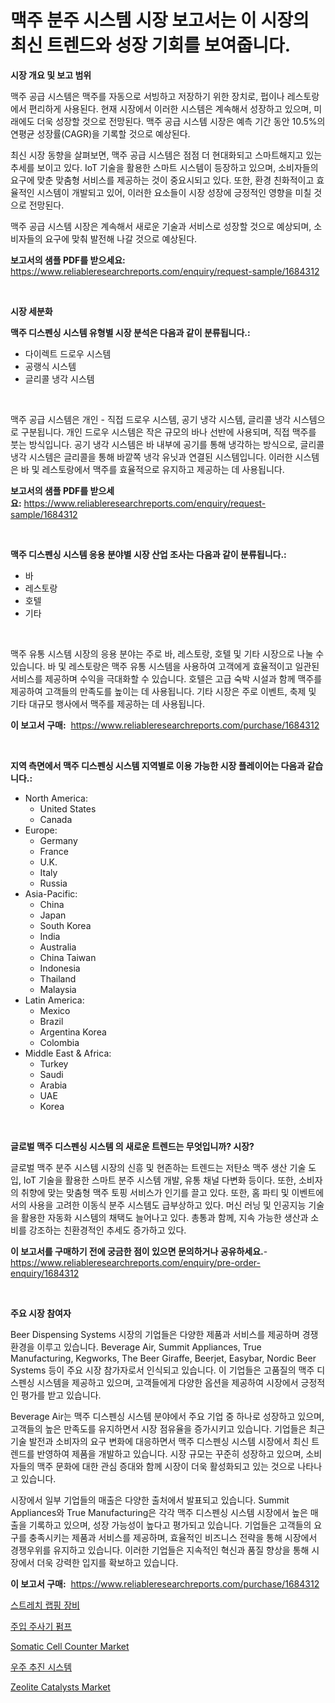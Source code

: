 <p><h1>맥주 분주 시스템 시장 보고서는 이 시장의 최신 트렌드와 성장 기회를 보여줍니다.</h1></p><p><strong>시장 개요 및 보고 범위</strong></p>
<p><p>맥주 공급 시스템은 맥주를 자동으로 서빙하고 저장하기 위한 장치로, 펍이나 레스토랑에서 편리하게 사용된다. 현재 시장에서 이러한 시스템은 계속해서 성장하고 있으며, 미래에도 더욱 성장할 것으로 전망된다. 맥주 공급 시스템 시장은 예측 기간 동안 10.5%의 연평균 성장률(CAGR)을 기록할 것으로 예상된다.</p><p>최신 시장 동향을 살펴보면, 맥주 공급 시스템은 점점 더 현대화되고 스마트해지고 있는 추세를 보이고 있다. IoT 기술을 활용한 스마트 시스템이 등장하고 있으며, 소비자들의 요구에 맞춘 맞춤형 서비스를 제공하는 것이 중요시되고 있다. 또한, 환경 친화적이고 효율적인 시스템이 개발되고 있어, 이러한 요소들이 시장 성장에 긍정적인 영향을 미칠 것으로 전망된다.</p><p>맥주 공급 시스템 시장은 계속해서 새로운 기술과 서비스로 성장할 것으로 예상되며, 소비자들의 요구에 맞춰 발전해 나갈 것으로 예상된다.</p></p>
<p><strong>보고서의 샘플 PDF를 받으세요:</strong> <a href="https://www.reliableresearchreports.com/enquiry/request-sample/1684312">https://www.reliableresearchreports.com/enquiry/request-sample/1684312</a></p>
<p>&nbsp;</p>
<p><strong>시장 세분화</strong></p>
<p><strong>맥주 디스펜싱 시스템 유형별 시장 분석은 다음과 같이 분류됩니다.:</strong></p>
<p><ul><li>다이렉트 드로우 시스템</li><li>공랭식 시스템</li><li>글리콜 냉각 시스템</li></ul></p>
<p>&nbsp;</p>
<p><p>맥주 공급 시스템은 개인 - 직접 드로우 시스템, 공기 냉각 시스템, 글리콜 냉각 시스템으로 구분됩니다. 개인 드로우 시스템은 작은 규모의 바나 선반에 사용되며, 직접 맥주를 붓는 방식입니다. 공기 냉각 시스템은 바 내부에 공기를 통해 냉각하는 방식으로, 글리콜 냉각 시스템은 글리콜을 통해 바깥쪽 냉각 유닛과 연결된 시스템입니다. 이러한 시스템은 바 및 레스토랑에서 맥주를 효율적으로 유지하고 제공하는 데 사용됩니다.</p></p>
<p><strong>보고서의 샘플 PDF를 받으세요:</strong>&nbsp;<a href="https://www.reliableresearchreports.com/enquiry/request-sample/1684312">https://www.reliableresearchreports.com/enquiry/request-sample/1684312</a></p>
<p>&nbsp;</p>
<p><strong> 맥주 디스펜싱 시스템 응용 분야별 시장 산업 조사는 다음과 같이 분류됩니다.:</strong></p>
<p><ul><li>바</li><li>레스토랑</li><li>호텔</li><li>기타</li></ul></p>
<p>&nbsp;</p>
<p><p>맥주 유통 시스템 시장의 응용 분야는 주로 바, 레스토랑, 호텔 및 기타 시장으로 나눌 수 있습니다. 바 및 레스토랑은 맥주 유통 시스템을 사용하여 고객에게 효율적이고 일관된 서비스를 제공하며 수익을 극대화할 수 있습니다. 호텔은 고급 숙박 시설과 함께 맥주를 제공하여 고객들의 만족도를 높이는 데 사용됩니다. 기타 시장은 주로 이벤트, 축제 및 기타 대규모 행사에서 맥주를 제공하는 데 사용됩니다.</p></p>
<p><strong>이 보고서 구매:</strong>&nbsp; <a href="https://www.reliableresearchreports.com/purchase/1684312">https://www.reliableresearchreports.com/purchase/1684312</a></p>
<p>&nbsp;</p>
<p><strong>지역 측면에서 맥주 디스펜싱 시스템 지역별로 이용 가능한 시장 플레이어는 다음과 같습니다.:</strong></p>
<p><ul>
    <li>
        North America:
        <ul>
            <li>United States</li>
            <li>Canada</li>
        </ul>
    </li>
    <li>
        Europe:
        <ul>
            <li>Germany</li>
            <li>France</li>
            <li>U.K.</li>
            <li>Italy</li>
            <li>Russia</li>
        </ul>
    </li>
    <li>
        Asia-Pacific:
        <ul>
            <li>China</li>
            <li>Japan</li>
            <li>South Korea</li>
            <li>India</li>
            <li>Australia</li>
            <li>China Taiwan</li>
            <li>Indonesia</li>
            <li>Thailand</li>
            <li>Malaysia</li>
        </ul>
    </li>
    <li>
        Latin America:
        <ul>
            <li>Mexico</li>
            <li>Brazil</li>
            <li>Argentina Korea</li>
            <li>Colombia</li>
        </ul>
    </li>
    <li>
        Middle East & Africa:
        <ul>
            <li>Turkey</li>
            <li>Saudi</li>
            <li>Arabia</li>
            <li>UAE</li>
            <li>Korea</li>
        </ul>
    </li>
    </ul></p>
<p>&nbsp;</p>
<p><strong>글로벌 맥주 디스펜싱 시스템 의 새로운 트렌드는 무엇입니까? 시장?</strong></p>
<p><p>글로벌 맥주 분주 시스템 시장의 신흥 및 현존하는 트렌드는 저탄소 맥주 생산 기술 도입, IoT 기술을 활용한 스마트 분주 시스템 개발, 유통 채널 다변화 등이다. 또한, 소비자의 취향에 맞는 맞춤형 맥주 토핑 서비스가 인기를 끌고 있다. 또한, 홈 파티 및 이벤트에서의 사용을 고려한 이동식 분주 시스템도 급부상하고 있다. 머신 러닝 및 인공지능 기술을 활용한 자동화 시스템의 채택도 늘어나고 있다. 총통과 함께, 지속 가능한 생산과 소비를 강조하는 친환경적인 추세도 증가하고 있다.</p></p>
<p><strong>이 보고서를 구매하기 전에 궁금한 점이 있으면 문의하거나 공유하세요.</strong>- <a href="https://www.reliableresearchreports.com/enquiry/pre-order-enquiry/1684312">https://www.reliableresearchreports.com/enquiry/pre-order-enquiry/1684312</a></p>
<p>&nbsp;</p>
<p><strong>주요 시장 참여자</strong></p>
<p><p>Beer Dispensing Systems 시장의 기업들은 다양한 제품과 서비스를 제공하며 경쟁 환경을 이루고 있습니다. Beverage Air, Summit Appliances, True Manufacturing, Kegworks, The Beer Giraffe, Beerjet, Easybar, Nordic Beer Systems 등이 주요 시장 참가자로서 인식되고 있습니다. 이 기업들은 고품질의 맥주 디스펜싱 시스템을 제공하고 있으며, 고객들에게 다양한 옵션을 제공하여 시장에서 긍정적인 평가를 받고 있습니다.</p><p>Beverage Air는 맥주 디스펜싱 시스템 분야에서 주요 기업 중 하나로 성장하고 있으며, 고객들의 높은 만족도를 유지하면서 시장 점유율을 증가시키고 있습니다. 기업들은 최근 기술 발전과 소비자의 요구 변화에 대응하면서 맥주 디스펜싱 시스템 시장에서 최신 트렌드를 반영하여 제품을 개발하고 있습니다. 시장 규모는 꾸준히 성장하고 있으며, 소비자들의 맥주 문화에 대한 관심 증대와 함께 시장이 더욱 활성화되고 있는 것으로 나타나고 있습니다.</p><p>시장에서 일부 기업들의 매출은 다양한 출처에서 발표되고 있습니다. Summit Appliances와 True Manufacturing은 각각 맥주 디스펜싱 시스템 시장에서 높은 매출을 기록하고 있으며, 성장 가능성이 높다고 평가되고 있습니다. 기업들은 고객들의 요구를 충족시키는 제품과 서비스를 제공하며, 효율적인 비즈니스 전략을 통해 시장에서 경쟁우위를 유지하고 있습니다. 이러한 기업들은 지속적인 혁신과 품질 향상을 통해 시장에서 더욱 강력한 입지를 확보하고 있습니다.</p></p>
<p><strong>이 보고서 구매:</strong>&nbsp;&nbsp;<a href="https://www.reliableresearchreports.com/purchase/1684312">https://www.reliableresearchreports.com/purchase/1684312</a></p>
<p><p><a href="https://github.com/vseigx30c9a1j/Market-Research-Report-List-1/blob/main/6183684191045.md">스트레치 랩핑 장비</a></p><p><a href="https://github.com/plelbej847484502/Market-Research-Report-List-1/blob/main/9241017191044.md">주입 주사기 펌프</a></p><p><a href="https://view.publitas.com/reportprime-1/insights-into-somatic-cell-counter-market-size-analysing-market-share-trends-and-growth-from-2023-to-2030/">Somatic Cell Counter Market</a></p><p><a href="https://medium.com/@wallacbahrtyinger567686/%EC%9A%B0%EC%A3%BC-%EC%B6%94%EC%A7%84-%EC%8B%9C%EC%8A%A4%ED%85%9C-%EC%8B%9C%EC%9E%A5-%EB%B6%84%EC%84%9D-%EA%B8%80%EB%A1%9C%EB%B2%8C-%EC%82%B0%EC%97%85-%EC%A0%84%EB%A7%9D-%EB%B0%8F-%EC%98%88%EC%B8%A1-2024%EB%85%84%EB%B6%80%ED%84%B0-2031%EB%85%84-7e571fa1d64a">우주 추진 시스템</a></p><p><a href="https://github.com/marloy8/Market-Research-Report-List-3/blob/main/zeolite-catalysts-market.md">Zeolite Catalysts Market</a></p></p>
